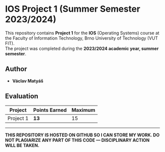 
# IOS Project 1 (Summer Semester 2023/2024)

This repository contains **Project 1** for the **IOS** (Operating Systems) course at the Faculty of Information Technology, Brno University of Technology (VUT FIT).  
The project was completed during the **2023/2024 academic year, summer semester**.

## Author
- **Václav Matyáš**

## Evaluation
| Project    | Points Earned | Maximum |
|------------|---------------|---------|
| Project 1  | **13**        | 15      |

---

**THIS REPOSITORY IS HOSTED ON GITHUB SO I CAN STORE MY WORK. DO NOT PLAGIARIZE ANY PART OF THIS CODE — DISCIPLINARY ACTION WILL BE TAKEN.**
